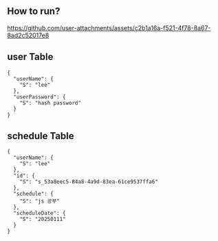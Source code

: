 ## How to run?
https://github.com/user-attachments/assets/c2b1a16a-f521-4f78-8a67-8ad2c52017e8

## user Table
```
{
  "userName": {
    "S": "lee"
  },
  "userPassword": {
    "S": "hash password"
  }
}
```

## schedule Table
```
{
  "userName": {
    "S": "lee"
  },
  "id": {
    "S": "s_53a8eec5-84a8-4a9d-83ea-61ce9537ffa6"
  },
  "schedule": {
    "S": "js 공부"
  },
  "scheduleDate": {
    "S": "20250111"
  }
}
```
